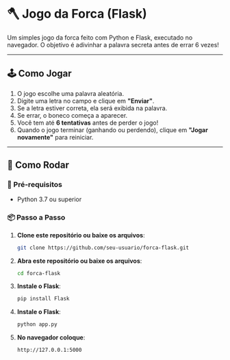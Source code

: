 # 🪓 Jogo da Forca (Flask)

Um simples jogo da forca feito com Python e Flask, executado no navegador. O objetivo é adivinhar a palavra secreta antes de errar 6 vezes!

---

## 🕹️ Como Jogar

1. O jogo escolhe uma palavra aleatória.
2. Digite uma letra no campo e clique em **"Enviar"**.
3. Se a letra estiver correta, ela será exibida na palavra.
4. Se errar, o boneco começa a aparecer.
5. Você tem até **6 tentativas** antes de perder o jogo!
6. Quando o jogo terminar (ganhando ou perdendo), clique em **"Jogar novamente"** para reiniciar.

---

## 🚀 Como Rodar

### 🔧 Pré-requisitos

- Python 3.7 ou superior

### 📦 Passo a Passo

1. **Clone este repositório ou baixe os arquivos**:
   ```bash
   git clone https://github.com/seu-usuario/forca-flask.git
2. **Abra este repositório ou baixe os arquivos**:
   ```bash
   cd forca-flask
3. **Instale o Flask**:
    ```bash
   pip install Flask
4. **Instale o Flask**:
    ```bash
   python app.py
5. **No navegador coloque**:
    ```bash
   http://127.0.0.1:5000

